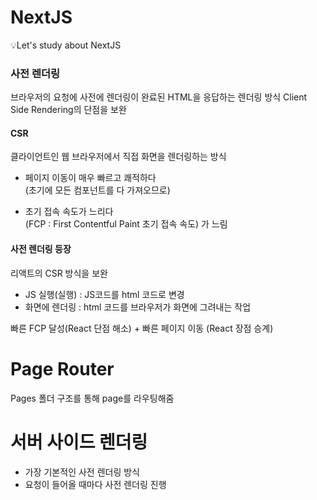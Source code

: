 # NextJS

💡Let's study about NextJS

### 사전 렌더링

브라우저의 요청에 사전에 렌더링이 완료된 HTML을 응답하는 렌더링 방식
Client Side Rendering의 단점을 보완

#### CSR

클라이언트인 웹 브라우저에서 직접 화면을 렌더링하는 방식

- 페이지 이동이 매우 빠르고 쾌적하다 <br>
  (초기에 모든 컴포넌트를 다 가져오므로)

- 초기 접속 속도가 느리다<br>
  (FCP : First Contentful Paint 초기 접속 속도) 가 느림

#### 사전 렌더링 등장

리액트의 CSR 방식을 보완

- JS 실행(실행) : JS코드를 html 코드로 변경
  <br>
- 화면에 렌더링 : html 코드를 브라우저가 화면에 그려내는 작업

빠른 FCP 달성(React 단점 해소) + 빠른 페이지 이동 (React 장점 승계)

# Page Router

Pages 폴더 구조를 통해 page를 라우팅해줌

# 서버 사이드 렌더링

- 가장 기본적인 사전 렌더링 방식
- 요청이 들어올 때마다 사전 렌더링 진행
